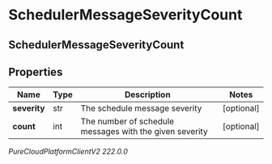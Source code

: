 # SchedulerMessageSeverityCount

## SchedulerMessageSeverityCount

## Properties

|Name | Type | Description | Notes|
|------------ | ------------- | ------------- | -------------|
| **severity** | str | The schedule message severity | [optional] |
| **count** | int | The number of schedule messages with the given severity | [optional] |



_PureCloudPlatformClientV2 222.0.0_
